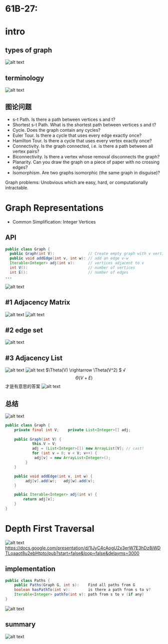 # 61B-27: 


# intro
## types of graph
![alt text](image.png)
## terminology
![alt text](image-1.png)
## 图论问题
- s-t Path. Is there a path between vertices s and t?
- Shortest s-t Path. What is the shortest path between vertices s and t?
- Cycle. Does the graph contain any cycles?
- Euler Tour. Is there a cycle that uses every edge exactly once?
- Hamilton Tour. Is there a cycle that uses every vertex exactly once?
- Connectivity. Is the graph connected, i.e. is there a path between all vertex pairs?
- Biconnectivity. Is there a vertex whose removal disconnects the graph?
- Planarity. Can you draw the graph on a piece of paper with no crossing edges?
- Isomorphism. Are two graphs isomorphic (the same graph in disguise)?

Graph problems: Unobvious which are easy, hard, or computationally intractable.

# Graph Representations
- Common Simplification: Integer Vertices

## API 
```java
public class Graph {
  public Graph(int V):               // Create empty graph with v vertices
  public void addEdge(int v, int w): // add an edge v-w
  Iterable<Integer> adj(int v):      // vertices adjacent to v
  int V():                           // number of vertices
  int E():                           // number of edges
...
```
![alt text](image-2.png)
## #1 Adjacency Matrix
![alt text](image-3.png)
![alt text](image-4.png)

## #2 edge set
![alt text](image-5.png)

## #3 Adjacency List
![alt text](image-6.png)
![alt text](image-7.png)
$\Theta(V) \rightarrow \Theta(V^2) $ √
$$
\Theta(V+E)
$$
才是有意思的答案
![alt text](image-8.png)

## 总结
![alt text](image-9.png)
```java
public class Graph {
	private final int V;    private List<Integer>[] adj;
	
	public Graph(int V) {
    	    this.V = V;
    	    adj = (List<Integer>[]) new ArrayList[V]; // cast!
    	    for (int v = 0; v < V; v++) {
             adj[v] = new ArrayList<Integer>();
         }
	} 

	public void addEdge(int v, int w) {
         adj[v].add(w);   adj[w].add(v);
	}

	public Iterable<Integer> adj(int v) {
        return adj[v];
	}
}
```

# Depth First Traversal

![alt text](image-10.png)
https://docs.google.com/presentation/d/1IJyC4cAogU2x3erW7E3hDz8jWDTLoaaot8u2ebHtpto/pub?start=false&loop=false&delayms=3000

## implementation
```java
public class Paths {
    public Paths(Graph G, int s):    Find all paths from G
    boolean hasPathTo(int v):        is there a path from s to v?
    Iterable<Integer> pathTo(int v): path from s to v (if any)
}
```
![alt text](image-11.png)

## summary
![alt text](image-12.png)
